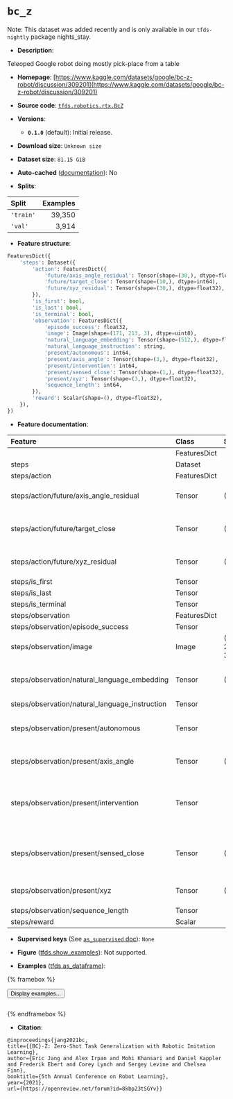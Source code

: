 <div itemscope itemtype="http://schema.org/Dataset">
  <div itemscope itemprop="includedInDataCatalog" itemtype="http://schema.org/DataCatalog">
    <meta itemprop="name" content="TensorFlow Datasets" />
  </div>
  <meta itemprop="name" content="bc_z" />
  <meta itemprop="description" content="Teleoped Google robot doing mostly pick-place from a table&#10;&#10;To use this dataset:&#10;&#10;```python&#10;import tensorflow_datasets as tfds&#10;&#10;ds = tfds.load(&#x27;bc_z&#x27;, split=&#x27;train&#x27;)&#10;for ex in ds.take(4):&#10;  print(ex)&#10;```&#10;&#10;See [the guide](https://www.tensorflow.org/datasets/overview) for more&#10;informations on [tensorflow_datasets](https://www.tensorflow.org/datasets).&#10;&#10;" />
  <meta itemprop="url" content="https://www.tensorflow.org/datasets/catalog/bc_z" />
  <meta itemprop="sameAs" content="https://www.kaggle.com/datasets/google/bc-z-robot/discussion/309201" />
  <meta itemprop="citation" content="@inproceedings{jang2021bc,&#10;title={{BC}-Z: Zero-Shot Task Generalization with Robotic Imitation Learning},&#10;author={Eric Jang and Alex Irpan and Mohi Khansari and Daniel Kappler and Frederik Ebert and Corey Lynch and Sergey Levine and Chelsea Finn},&#10;booktitle={5th Annual Conference on Robot Learning},&#10;year={2021},&#10;url={https://openreview.net/forum?id=8kbp23tSGYv}}" />
</div>

# `bc_z`


Note: This dataset was added recently and is only available in our
`tfds-nightly` package
<span class="material-icons" title="Available only in the tfds-nightly package">nights_stay</span>.

*   **Description**:

Teleoped Google robot doing mostly pick-place from a table

*   **Homepage**:
    [https://www.kaggle.com/datasets/google/bc-z-robot/discussion/309201](https://www.kaggle.com/datasets/google/bc-z-robot/discussion/309201)

*   **Source code**:
    [`tfds.robotics.rtx.BcZ`](https://github.com/tensorflow/datasets/tree/master/tensorflow_datasets/robotics/rtx/rtx.py)

*   **Versions**:

    *   **`0.1.0`** (default): Initial release.

*   **Download size**: `Unknown size`

*   **Dataset size**: `81.15 GiB`

*   **Auto-cached**
    ([documentation](https://www.tensorflow.org/datasets/performances#auto-caching)):
    No

*   **Splits**:

Split     | Examples
:-------- | -------:
`'train'` | 39,350
`'val'`   | 3,914

*   **Feature structure**:

```python
FeaturesDict({
    'steps': Dataset({
        'action': FeaturesDict({
            'future/axis_angle_residual': Tensor(shape=(30,), dtype=float32),
            'future/target_close': Tensor(shape=(10,), dtype=int64),
            'future/xyz_residual': Tensor(shape=(30,), dtype=float32),
        }),
        'is_first': bool,
        'is_last': bool,
        'is_terminal': bool,
        'observation': FeaturesDict({
            'episode_success': float32,
            'image': Image(shape=(171, 213, 3), dtype=uint8),
            'natural_language_embedding': Tensor(shape=(512,), dtype=float32),
            'natural_language_instruction': string,
            'present/autonomous': int64,
            'present/axis_angle': Tensor(shape=(3,), dtype=float32),
            'present/intervention': int64,
            'present/sensed_close': Tensor(shape=(1,), dtype=float32),
            'present/xyz': Tensor(shape=(3,), dtype=float32),
            'sequence_length': int64,
        }),
        'reward': Scalar(shape=(), dtype=float32),
    }),
})
```

*   **Feature documentation**:

Feature                                        | Class        | Shape         | Dtype   | Description
:--------------------------------------------- | :----------- | :------------ | :------ | :----------
                                               | FeaturesDict |               |         |
steps                                          | Dataset      |               |         |
steps/action                                   | FeaturesDict |               |         |
steps/action/future/axis_angle_residual        | Tensor       | (30,)         | float32 | The next 10 actions for the rotation. Each action is a 3D delta to add to the current axis angle.
steps/action/future/target_close               | Tensor       | (10,)         | int64   | The next 10 actions for the gripper. Each action is the value the gripper closure should be changed to (notably it is *not* a delta.)
steps/action/future/xyz_residual               | Tensor       | (30,)         | float32 | The next 10 actions for the positions. Each action is a 3D delta to add to current position.
steps/is_first                                 | Tensor       |               | bool    |
steps/is_last                                  | Tensor       |               | bool    |
steps/is_terminal                              | Tensor       |               | bool    |
steps/observation                              | FeaturesDict |               |         |
steps/observation/episode_success              | Tensor       |               | float32 | A 0-1 success label
steps/observation/image                        | Image        | (171, 213, 3) | uint8   | Camera image of the robot, downsampled 3x
steps/observation/natural_language_embedding   | Tensor       | (512,)        | float32 | An embedding of the task via Universal Sentence Encoder (https://tfhub.dev/google/universal-sentence-encoder/4)
steps/observation/natural_language_instruction | Tensor       |               | string  | The task the robot was asked to do.
steps/observation/present/autonomous           | Tensor       |               | int64   | Episodes are collected via DAgger. This is a 0/1 label for whether the action is from the policy or the teleoperator. 1 = from policy.
steps/observation/present/axis_angle           | Tensor       | (3,)          | float32 | The current rotation of the end effector in axis-angle representation.
steps/observation/present/intervention         | Tensor       |               | int64   | Episodes are collected via DAgger. This is a 0/1 label for whether the action is from the policy or the teleoperator. 1 = from teleoperator. This is exactly the opposite of present/autonomous
steps/observation/present/sensed_close         | Tensor       | (1,)          | float32 | How much the gripper is currently closed. Scaled from 0 to 1, but not all values from 0 to 1 are reachable. The range in the data is about 0.2 to 1
steps/observation/present/xyz                  | Tensor       | (3,)          | float32 | The current position of the end effector in axis-angle representation, in robot frame
steps/observation/sequence_length              | Tensor       |               | int64   | Length of the episode
steps/reward                                   | Scalar       |               | float32 |

*   **Supervised keys** (See
    [`as_supervised` doc](https://www.tensorflow.org/datasets/api_docs/python/tfds/load#args)):
    `None`

*   **Figure**
    ([tfds.show_examples](https://www.tensorflow.org/datasets/api_docs/python/tfds/visualization/show_examples)):
    Not supported.

*   **Examples**
    ([tfds.as_dataframe](https://www.tensorflow.org/datasets/api_docs/python/tfds/as_dataframe)):

<!-- mdformat off(HTML should not be auto-formatted) -->

{% framebox %}

<button id="displaydataframe">Display examples...</button>
<div id="dataframecontent" style="overflow-x:auto"></div>
<script>
const url = "https://storage.googleapis.com/tfds-data/visualization/dataframe/bc_z-0.1.0.html";
const dataButton = document.getElementById('displaydataframe');
dataButton.addEventListener('click', async () => {
  // Disable the button after clicking (dataframe loaded only once).
  dataButton.disabled = true;

  const contentPane = document.getElementById('dataframecontent');
  try {
    const response = await fetch(url);
    // Error response codes don't throw an error, so force an error to show
    // the error message.
    if (!response.ok) throw Error(response.statusText);

    const data = await response.text();
    contentPane.innerHTML = data;
  } catch (e) {
    contentPane.innerHTML =
        'Error loading examples. If the error persist, please open '
        + 'a new issue.';
  }
});
</script>

{% endframebox %}

<!-- mdformat on -->

*   **Citation**:

```
@inproceedings{jang2021bc,
title={{BC}-Z: Zero-Shot Task Generalization with Robotic Imitation Learning},
author={Eric Jang and Alex Irpan and Mohi Khansari and Daniel Kappler and Frederik Ebert and Corey Lynch and Sergey Levine and Chelsea Finn},
booktitle={5th Annual Conference on Robot Learning},
year={2021},
url={https://openreview.net/forum?id=8kbp23tSGYv}}
```


